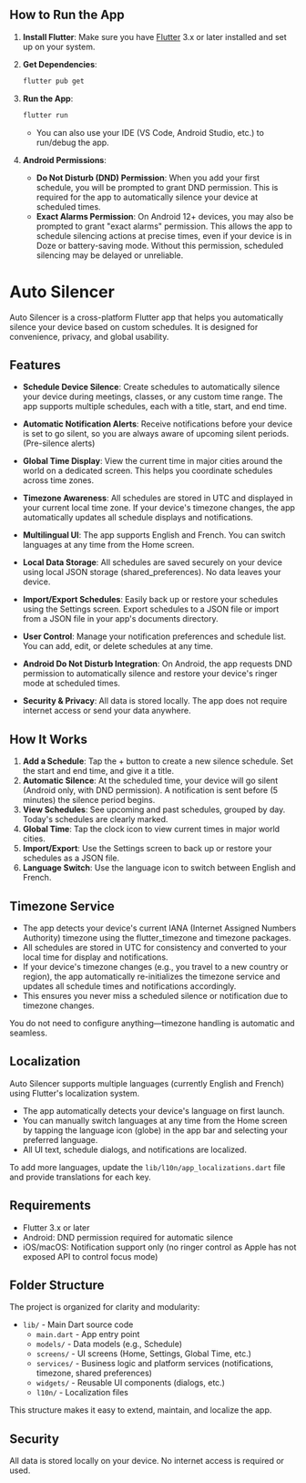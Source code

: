 ## How to Run the App

1. **Install Flutter**: Make sure you have [Flutter](https://docs.flutter.dev/get-started/install) 3.x or later installed and set up on your system.
2. **Get Dependencies**:

   ```sh
   flutter pub get
   ```

3. **Run the App**:

   ```sh
   flutter run
   ```

   - You can also use your IDE (VS Code, Android Studio, etc.) to run/debug the app.

4. **Android Permissions**:

   - **Do Not Disturb (DND) Permission**: When you add your first schedule, you will be prompted to grant DND permission. This is required for the app to automatically silence your device at scheduled times.
   - **Exact Alarms Permission**: On Android 12+ devices, you may also be prompted to grant "exact alarms" permission. This allows the app to schedule silencing actions at precise times, even if your device is in Doze or battery-saving mode. Without this permission, scheduled silencing may be delayed or unreliable.

# Auto Silencer

Auto Silencer is a cross-platform Flutter app that helps you automatically silence your device based on custom schedules. It is designed for convenience, privacy, and global usability.

## Features

- **Schedule Device Silence**: Create schedules to automatically silence your device during meetings, classes, or any custom time range. The app supports multiple schedules, each with a title, start, and end time.

- **Automatic Notification Alerts**: Receive notifications before your device is set to go silent, so you are always aware of upcoming silent periods. (Pre-silence alerts)

- **Global Time Display**: View the current time in major cities around the world on a dedicated screen. This helps you coordinate schedules across time zones.

- **Timezone Awareness**: All schedules are stored in UTC and displayed in your current local time zone. If your device's timezone changes, the app automatically updates all schedule displays and notifications.

- **Multilingual UI**: The app supports English and French. You can switch languages at any time from the Home screen.

- **Local Data Storage**: All schedules are saved securely on your device using local JSON storage (shared_preferences). No data leaves your device.

- **Import/Export Schedules**: Easily back up or restore your schedules using the Settings screen. Export schedules to a JSON file or import from a JSON file in your app's documents directory.

- **User Control**: Manage your notification preferences and schedule list. You can add, edit, or delete schedules at any time.

- **Android Do Not Disturb Integration**: On Android, the app requests DND permission to automatically silence and restore your device's ringer mode at scheduled times.

- **Security & Privacy**: All data is stored locally. The app does not require internet access or send your data anywhere.

## How It Works

1. **Add a Schedule**: Tap the + button to create a new silence schedule. Set the start and end time, and give it a title.
2. **Automatic Silence**: At the scheduled time, your device will go silent (Android only, with DND permission). A notification is sent before (5 minutes) the silence period begins.
3. **View Schedules**: See upcoming and past schedules, grouped by day. Today's schedules are clearly marked.
4. **Global Time**: Tap the clock icon to view current times in major world cities.
5. **Import/Export**: Use the Settings screen to back up or restore your schedules as a JSON file.
6. **Language Switch**: Use the language icon to switch between English and French.

## Timezone Service

- The app detects your device's current IANA (Internet Assigned Numbers Authority) timezone using the flutter_timezone and timezone packages.
- All schedules are stored in UTC for consistency and converted to your local time for display and notifications.
- If your device's timezone changes (e.g., you travel to a new country or region), the app automatically re-initializes the timezone service and updates all schedule times and notifications accordingly.
- This ensures you never miss a scheduled silence or notification due to timezone changes.

You do not need to configure anything—timezone handling is automatic and seamless.

## Localization

Auto Silencer supports multiple languages (currently English and French) using Flutter's localization system.

- The app automatically detects your device's language on first launch.
- You can manually switch languages at any time from the Home screen by tapping the language icon (globe) in the app bar and selecting your preferred language.
- All UI text, schedule dialogs, and notifications are localized.

To add more languages, update the `lib/l10n/app_localizations.dart` file and provide translations for each key.

## Requirements

- Flutter 3.x or later
- Android: DND permission required for automatic silence
- iOS/macOS: Notification support only (no ringer control as Apple has not exposed API to control focus mode)

## Folder Structure

The project is organized for clarity and modularity:

- `lib/` - Main Dart source code
  - `main.dart` - App entry point
  - `models/` - Data models (e.g., Schedule)
  - `screens/` - UI screens (Home, Settings, Global Time, etc.)
  - `services/` - Business logic and platform services (notifications, timezone, shared preferences)
  - `widgets/` - Reusable UI components (dialogs, etc.)
  - `l10n/` - Localization files

This structure makes it easy to extend, maintain, and localize the app.

## Security

All data is stored locally on your device. No internet access is required or used.
